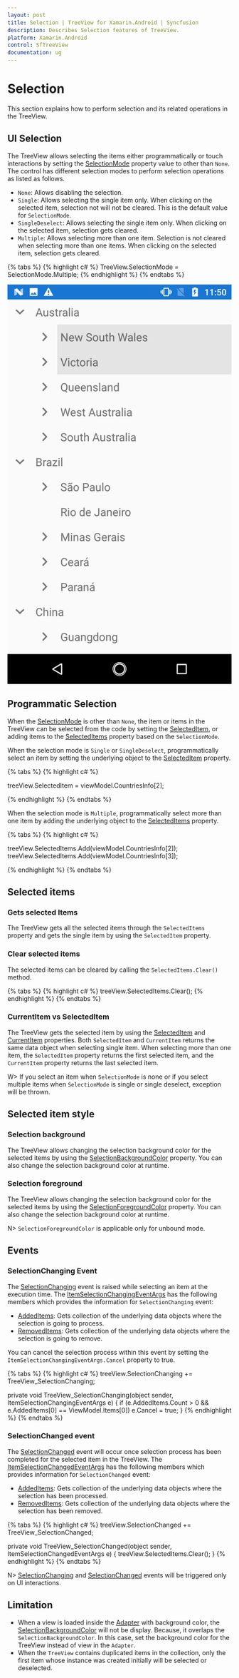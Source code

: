 ```yaml
---
layout: post
title: Selection | TreeView for Xamarin.Android | Syncfusion
description: Describes Selection features of TreeView.
platform: Xamarin.Android
control: SfTreeView
documentation: ug
---
```


# Selection

This section explains how to perform selection and its related operations in the TreeView.

## UI Selection
The TreeView allows selecting the items either programmatically or touch interactions by setting the [SelectionMode](https://help.syncfusion.com/cr/xamarin-android/Syncfusion.SfTreeView.Android~Syncfusion.Android.TreeView.SfTreeView~SelectionMode.html) property value to other than `None`. The control has different selection modes to perform selection operations as listed as follows.

* `None`: Allows disabling the selection.
* `Single`: Allows selecting the single item only. When clicking on the selected item, selection not will not be cleared. This is the default value for `SelectionMode`.
* `SingleDeselect`: Allows selecting the single item only. When clicking on the selected item, selection gets cleared.
* `Multiple`: Allows selecting more than one item. Selection is not cleared when selecting more than one items. When clicking on the selected item, selection gets cleared.

{% tabs %}
{% highlight c# %}
TreeView.SelectionMode = SelectionMode.Multiple;
{% endhighlight %}
{% endtabs %}

![Xamarin Android TreeView with Selection](Images/TreeView_Selection.png)

## Programmatic Selection

When the [SelectionMode](https://help.syncfusion.com/cr/xamarin-android/Syncfusion.SfTreeView.Android~Syncfusion.Android.TreeView.SfTreeView~SelectionMode.html) is other than `None`, the item or items in the TreeView can be selected from the code by setting the [SelectedItem](https://help.syncfusion.com/cr/xamarin-android/Syncfusion.SfTreeView.Android~Syncfusion.Android.TreeView.SfTreeView~SelectedItem.html), or adding items to the [SelectedItems](https://help.syncfusion.com/cr/xamarin-android/Syncfusion.SfTreeView.Android~Syncfusion.Android.TreeView.SfTreeView~SelectedItems.html) property based on the `SelectionMode`.

When the selection mode is `Single` or `SingleDeselect`, programmatically select an item by setting the underlying object to the [SelectedItem](https://help.syncfusion.com/cr/xamarin-android/Syncfusion.SfTreeView.Android~Syncfusion.Android.TreeView.SfTreeView~SelectedItem.html) property.

{% tabs %}
{% highlight c# %}

treeView.SelectedItem = viewModel.CountriesInfo[2];

{% endhighlight %}
{% endtabs %}

When the selection mode is `Multiple`, programmatically select more than one item by adding the underlying object to the [SelectedItems](https://help.syncfusion.com/cr/xamarin-android/Syncfusion.SfTreeView.Android~Syncfusion.Android.TreeView.SfTreeView~SelectedItems.html) property.

{% tabs %}
{% highlight c# %}

treeView.SelectedItems.Add(viewModel.CountriesInfo[2]);
treeView.SelectedItems.Add(viewModel.CountriesInfo[3]);

{% endhighlight %}
{% endtabs %}

## Selected items 

### Gets selected Items
The TreeView gets all the selected items through the `SelectedItems` property and gets the single item by using the `SelectedItem` property.

### Clear selected items
The selected items can be cleared by calling the `SelectedItems.Clear()` method.

{% tabs %}
{% highlight c# %}
treeView.SelectedItems.Clear();
{% endhighlight %}
{% endtabs %}

### CurrentItem vs SelectedItem

The TreeView gets the selected item by using the [SelectedItem](https://help.syncfusion.com/cr/xamarin-android/Syncfusion.SfTreeView.Android~Syncfusion.Android.TreeView.SfTreeView~SelectedItem.html) and [CurrentItem](https://help.syncfusion.com/cr/xamarin-android/Syncfusion.SfTreeView.Android~Syncfusion.Android.TreeView.SfTreeView~CurrentItem.html) properties. Both `SelectedItem` and `CurrentItem` returns the same data object when selecting single item. When selecting more than one item, the `SelectedItem` property returns the first selected item, and the `CurrentItem` property returns the last selected item.

W> If you select an item when `SelectionMode` is none or if you select multiple items when `SelectionMode` is single or single deselect, exception will be thrown.

## Selected item style

### Selection background

The TreeView allows changing the selection background color for the selected items by using the [SelectionBackgroundColor](https://help.syncfusion.com/cr/xamarin-android/Syncfusion.SfTreeView.Android~Syncfusion.Android.TreeView.SfTreeView~SelectionBackgroundColor.html) property. You can also change the selection background color at runtime.

### Selection foreground

The TreeView allows changing the selection background color for the selected items by using the [SelectionForegroundColor](https://help.syncfusion.com/cr/xamarin-android/Syncfusion.SfTreeView.Android~Syncfusion.Android.TreeView.SfTreeView~SelectionForegroundColor.html) property. You can also change the selection background color at runtime.

N> `SelectionForegroundColor` is applicable only for unbound mode.

## Events

### SelectionChanging Event

The [SelectionChanging](https://help.syncfusion.com/cr/xamarin-android/Syncfusion.SfTreeView.Android~Syncfusion.Android.TreeView.SfTreeView~SelectionChanging_EV.html) event is raised while selecting an item at the execution time. The [ItemSelectionChangingEventArgs](https://help.syncfusion.com/cr/xamarin-android/Syncfusion.SfTreeView.Android~Syncfusion.Android.TreeView.ItemSelectionChangingEventArgs.html) has the following members which provides the information for `SelectionChanging` event:

* [AddedItems](https://help.syncfusion.com/cr/xamarin-android/Syncfusion.SfTreeView.Android~Syncfusion.Android.TreeView.ItemSelectionChangingEventArgs~AddedItems.html): Gets collection of the underlying data objects where the selection is going to process.
* [RemovedItems](https://help.syncfusion.com/cr/xamarin-android/Syncfusion.SfTreeView.Android~Syncfusion.Android.TreeView.ItemSelectionChangingEventArgs~RemovedItems.html): Gets collection of the underlying data objects where the selection is going to remove.

You can cancel the selection process within this event by setting the `ItemSelectionChangingEventArgs.Cancel` property to true.

{% tabs %}
{% highlight c# %}
treeView.SelectionChanging += TreeView_SelectionChanging;  

private void TreeView_SelectionChanging(object sender, ItemSelectionChangingEventArgs e)
{
   if (e.AddedItems.Count > 0 && e.AddedItems[0] == ViewModel.Items[0])
       e.Cancel = true;
}
{% endhighlight %}
{% endtabs %}

### SelectionChanged event

The [SelectionChanged](https://help.syncfusion.com/cr/xamarin-android/Syncfusion.SfTreeView.Android~Syncfusion.Android.TreeView.SfTreeView~SelectionChanged_EV.html) event will occur once selection process has been completed for the selected item in the TreeView. The [ItemSelectionChangedEventArgs](https://help.syncfusion.com/cr/xamarin-android/Syncfusion.SfTreeView.Android~Syncfusion.Android.TreeView.ItemSelectionChangedEventArgs.html) has the following members which provides information for `SelectionChanged` event:

* [AddedItems](https://help.syncfusion.com/cr/xamarin-android/Syncfusion.SfTreeView.Android~Syncfusion.Android.TreeView.ItemSelectionChangedEventArgs~AddedItems.html): Gets collection of the underlying data objects where the selection has been processed.
* [RemovedItems](https://help.syncfusion.com/cr/xamarin-android/Syncfusion.SfTreeView.Android~Syncfusion.Android.TreeView.ItemSelectionChangedEventArgs~RemovedItems.html): Gets collection of the underlying data objects where the selection has been removed.

{% tabs %}
{% highlight c# %}
treeView.SelectionChanged += TreeView_SelectionChanged;  

private void TreeView_SelectionChanged(object sender, ItemSelectionChangedEventArgs e)
{
   treeView.SelectedItems.Clear();
}
{% endhighlight %}
{% endtabs %}

N> [SelectionChanging](https://help.syncfusion.com/cr/xamarin-android/Syncfusion.SfTreeView.Android~Syncfusion.Android.TreeView.SfTreeView~SelectionChanging_EV.html) and [SelectionChanged](https://help.syncfusion.com/cr/xamarin-android/Syncfusion.SfTreeView.Android~Syncfusion.Android.TreeView.SfTreeView~SelectionChanged_EV.html) events will be triggered only on UI interactions.

## Limitation

* When a view is loaded inside the [Adapter](https://help.syncfusion.com/cr/xamarin-android/Syncfusion.SfTreeView.Android~Syncfusion.Android.TreeView.SfTreeView~Adapter.html) with background color, the [SelectionBackgroundColor](https://help.syncfusion.com/cr/xamarin-android/Syncfusion.SfTreeView.Android~Syncfusion.Android.TreeView.SfTreeView~SelectionBackgroundColor.html) will not be display. Because, it overlaps the `SelectionBackgroundColor`. In this case, set the background color for the TreeView instead of view in the `Adapter`.
 * When the `TreeView` contains duplicated items in the collection, only the first item whose instance was created initially will be selected or deselected.
